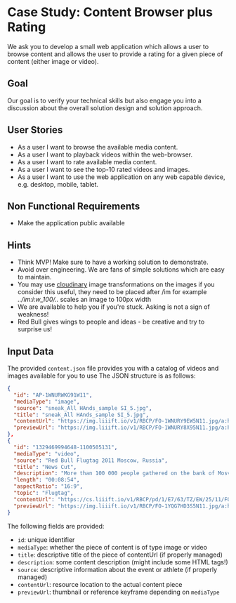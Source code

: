 # Case Study: Content Browser plus Rating
We ask you to develop a small web application which allows a user to browse content and allows the user to provide a rating for a given piece of content (either image or video).

## Goal
Our goal is to verify your technical skills but also engage you into a discussion about the overall solution design and solution approach.

## User Stories
* As a user I want to browse the available media content.
* As a user I want to playback videos within the web-browser.
* As a user I want to rate available media content.
* As a user I want to see the top-10 rated videos and images.
* As a user I want to use the web application on any web capable device, e.g. desktop, mobile, tablet.

## Non Functional Requirements
* Make the application public available

## Hints
* Think MVP! Make sure to have a working solution to demonstrate.
* Avoid over engineering. We are fans of simple solutions which are easy to maintain.
* You may use [cloudinary](https://cloudinary.com/documentation/image_transformations) image transformations on the images if you consider this useful, they need to be placed after /im for example *../im:i:w_100/..* scales an image to 100px width
* We are available to help you if you're stuck. Asking is not a sign of weakness!
* Red Bull gives wings to people and ideas - be creative and try to surprise us!

## Input Data
The provided `content.json` file provides you with a catalog of videos and images available for you to use
The JSON structure is as follows:

```json
{
  "id": "AP-1WNURWKG91W11",
  "mediaType": "image",
  "source": "sneak_All HAnds_sample SI_5.jpg",
  "title": "sneak_All HAnds_sample SI_5.jpg",
  "contentUrl": "https://img.liiift.io/v1/RBCP/FO-1WNURY9EW5N11.jpg/a:h/im/image_proxy_large.jpg?ht=exp=1644451200+hmac=7774afaff37de6ad9c90d542360e1ed7",
  "previewUrl": "https://img.liiift.io/v1/RBCP/FO-1WNURY8X95N11.jpg/a:h/im/image_proxy_thumb.jpg?ht=exp=1644451200+hmac=dd1cac58c66590824088efcf81a05412"
},
{
  "id": "1329469994648-1100505131",
  "mediaType": "video",
  "source": "Red Bull Flugtag 2011 Moscow, Russia",
  "title": "News Cut",
  "description": "More than 100 000 people gathered on the bank of Mosva-river on August 7th to watch 39 extravagant teams, performing on 6 meter ramp before the flight on their self-made flying machines. It is one of the biggest events ever happened in Moscow. The longest flight was 19 meters from the team \u2018Illusion of the Flight\u2019. The most spectacular flight was from Rostov Rak Team, they won the 1st place.<br />",
  "length": "00:08:54",
  "aspectRatio": "16:9",
  "topic": "Flugtag",
  "contentUrl": "https://cs.liiift.io/v1/RBCP/pd/1/E7/63/TZ/EW/25/11/FO-1E763TZEW2511.mp4/a:h/proxy_hd_720.mp4?ht=exp=1644451200+hmac=72b06326206b07a854164ed9f1bb016e",
  "previewUrl": "https://img.liiift.io/v1/RBCP/FO-1YQG7HD3S5N11.jpg/a:h/im/reference_keyframe.jpg?ht=exp=1644451200+hmac=6538555f8575c6d328fcd71e8067421f"
}
```

The following fields are provided:
* `id`: unique identifier
* `mediaType`: whether the piece of content is of type image or video
* `title`: descriptive title of the piece of contentUrl (if properly managed)
* `description`: some content description (might include some HTML tags!)
* `source`: descriptive information about the event or athlete (if properly managed)
* `contentUrl`: resource location to the actual content piece
* `previewUrl`: thumbnail or reference keyframe depending on `mediaType`
